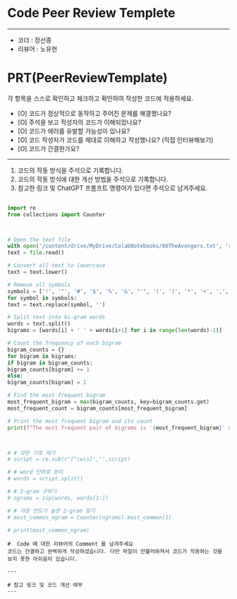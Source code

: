 # Code Peer Review Templete
---
- 코더 : 정선종
- 리뷰어 : 노유현


# PRT(PeerReviewTemplate)

각 항목을 스스로 확인하고 체크하고 확인하여 작성한 코드에 적용하세요.

- [O] 코드가 정상적으로 동작하고 주어진 문제를 해결했나요?
- [O] 주석을 보고 작성자의 코드가 이해되었나요?
- [O] 코드가 에러를 유발할 가능성이 있나요?
- [O] 코드 작성자가 코드를 제대로 이해하고 작성했나요? (직접 인터뷰해보기)
- [O] 코드가 간결한가요?

---

1. 코드의 작동 방식을 주석으로 기록합니다.
2. 코드의 작동 방식에 대한 개선 방법을 주석으로 기록합니다.
3. 참고한 링크 및 ChatGPT 프롬프트 명령어가 있다면 주석으로 남겨주세요.
   
```python
   
import re
from collections import Counter



# Open the text file
with open('/content/drive/MyDrive/ColabNotebooks/06TheAvengers.txt', 'r') as file:
text = file.read()

# Convert all text to lowercase
text = text.lower()

# Remove all symbols
symbols = ['!', '"', '#', '$', '%', '&', "'", '(', ')', '*', '+', ',', '-', '.', '/', ':', ';', '<', '=', '>', '?', '@', '[', '\\', ']', '^', '_', '`', '{', '|', '}', '~', '\n', '\t']
for symbol in symbols:
text = text.replace(symbol, '')

# Split text into bi-gram words
words = text.split()
bigrams = [words[i] + ' ' + words[i+1] for i in range(len(words)-1)]

# Count the frequency of each bigram
bigram_counts = {}
for bigram in bigrams:
if bigram in bigram_counts:
bigram_counts[bigram] += 1
else:
bigram_counts[bigram] = 1

# Find the most frequent bigram
most_frequent_bigram = max(bigram_counts, key=bigram_counts.get)
most_frequent_count = bigram_counts[most_frequent_bigram]

# Print the most frequent bigram and its count
print(f"The most frequent pair of bigrams is '{most_frequent_bigram}' with a count of {most_frequent_count}.")



# # 모든 기호 제거
# script = re.sub(r'[^\w\s]','',script)

# # word 단위로 분리
# words = script.split()

# # 2-gram 구하기
# ngrams = zip(words, words[1:])

# # 가장 빈도가 높은 2-gram 찾기
# most_common_ngram = Counter(ngrams).most_common(1)

# print(most_common_ngram)
```
```
#  Code 에 대한 리뷰어의 Comment 를 남겨주세요
코드는 간결하고 완벽하게 작성하셨습니다. 다만 파일이 안불러와져서 코드가 작동하는 것을 보지 못한 아쉬움이 있습니다.

---

# 참고 링크 및 코드 개선 여부
---

